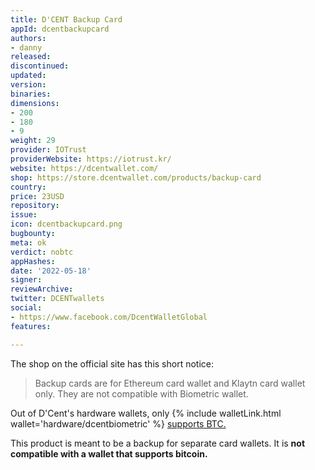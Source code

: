 ```yaml
---
title: D'CENT Backup Card
appId: dcentbackupcard
authors:
- danny
released: 
discontinued: 
updated: 
version: 
binaries: 
dimensions:
- 200
- 180
- 9
weight: 29
provider: IOTrust
providerWebsite: https://iotrust.kr/
website: https://dcentwallet.com/
shop: https://store.dcentwallet.com/products/backup-card
country: 
price: 23USD
repository: 
issue: 
icon: dcentbackupcard.png
bugbounty: 
meta: ok
verdict: nobtc
appHashes: 
date: '2022-05-18'
signer: 
reviewArchive: 
twitter: DCENTwallets
social:
- https://www.facebook.com/DcentWalletGlobal
features: 

---
```


The shop on the official site has this short notice:

> Backup cards are for Ethereum card wallet and Klaytn card wallet only. They are not compatible with Biometric wallet.

Out of D'Cent's hardware wallets, only {% include walletLink.html wallet='hardware/dcentbiometric' %} [supports BTC.](https://dcentwallet.com/SupportedCoin)

This product is meant to be a backup for separate card wallets. It is **not compatible with a wallet that supports bitcoin.**